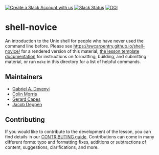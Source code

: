 [![Create a Slack Account with us][create_slack_svg]][slack_invite]
[![Slack Status][slack_status_svg]][slack_status]
[![DOI][doi_svg]][doi]

shell-novice
============

An introduction to the Unix shell for people who have never used the command line before.
Please see <https://swcarpentry.github.io/shell-novice/> for a rendered version of this material,
[the lesson template documentation][lesson-example]
for instructions on formatting, building, and submitting material,
or run `make` in this directory for a list of helpful commands.

## Maintainers

* [Gabriel A. Devenyi][devenyi_gabriel]
* [Colin Morris][colin_morris]
* [Gerard Capes][gerard_capes]
* [Jacob Deppen][jacob_deppen]

## Contributing

If you would like to contribute to the development of the lesson, you can find details in our
[CONTRIBUTING guide](https://github.com/swcarpentry/shell-novice/blob/gh-pages/CONTRIBUTING.md).
Contributions can come in many different forms: typo and formatting fixes, additions or subtractions
of content, suggestions, clarifications, and more.

[devenyi_gabriel]: http://software-carpentry.org/team/#devenyi_gabriel
[colin_morris]: https://github.com/colinmorris
[gerard_capes]: https://carpentries.org/instructors/#capes_gerard
[jacob_deppen]: https://deppen8.github.io/
[lesson-example]: https://carpentries.github.io/lesson-example/
[create_slack_svg]: https://img.shields.io/badge/Create_Slack_Account-The_Carpentries-071159.svg
[slack_invite]: https://swc-slack-invite.herokuapp.com/
[slack_status]: https://swcarpentry.slack.com/messages/C9X3XTHJ8
[slack_status_svg]: https://img.shields.io/badge/Slack_Channel-swc--shell-E01563.svg
[doi]: https://doi.org/10.5281/zenodo.3266823
[doi_svg]: https://zenodo.org/badge/DOI/10.5281/zenodo.3266823.svg
